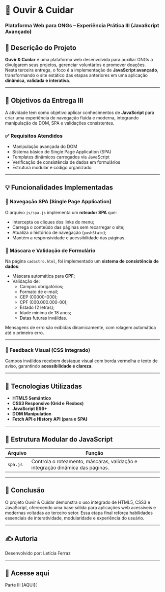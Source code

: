 # 🌿 Ouvir & Cuidar  
### Plataforma Web para ONGs – Experiência Prática III (JavaScript Avançado)

## 🧩 Descrição do Projeto
**Ouvir & Cuidar** é uma plataforma web desenvolvida para auxiliar ONGs a divulgarem seus projetos, gerenciar voluntários e promover doações.  
Nesta terceira entrega, o foco é a implementação de **JavaScript avançado**, transformando o site estático das etapas anteriores em uma aplicação **dinâmica, validada e interativa**.

---

## 🎯 Objetivos da Entrega III
A atividade tem como objetivo aplicar conhecimentos de **JavaScript** para criar uma experiência de navegação fluida e moderna, integrando manipulação de DOM, SPA e validações consistentes.

### ✅ Requisitos Atendidos
- Manipulação avançada do DOM  
- Sistema básico de Single Page Application (SPA)  
- Templates dinâmicos carregados via JavaScript  
- Verificação de consistência de dados em formulários  
- Estrutura modular e código organizado  

---

## 💡 Funcionalidades Implementadas

### 🧭 Navegação SPA (Single Page Application)
O arquivo `js/spa.js` implementa um **roteador SPA** que:
- Intercepta os cliques dos links do menu;
- Carrega o conteúdo das páginas sem recarregar o site;
- Atualiza o histórico de navegação (`pushState`);
- Mantém a responsividade e acessibilidade das páginas.

### 🧾 Máscara e Validação de Formulário
Na página `cadastro.html`, foi implementado um **sistema de consistência de dados**:
- Máscara automática para **CPF**;
- Validação de:
  - Campos obrigatórios;
  - Formato de e-mail;
  - CEP (00000-000);
  - CPF (000.000.000-00);
  - Estado (2 letras);
  - Idade mínima de 18 anos;
  - Datas futuras inválidas.

Mensagens de erro são exibidas dinamicamente, com rolagem automática até o primeiro erro.


---

### 🎨 Feedback Visual (CSS Integrado)
Campos inválidos recebem destaque visual com borda vermelha e texto de aviso, garantindo **acessibilidade e clareza**.

---

## 🧠 Tecnologias Utilizadas
- **HTML5 Semântico**
- **CSS3 Responsivo (Grid e Flexbox)**
- **JavaScript ES6+**
- **DOM Manipulation**
- **Fetch API e History API (para o SPA)**

---

## 🧩 Estrutura Modular do JavaScript

| Arquivo | Função |
|----------|--------|
| `spa.js` | Controla o roteamento, máscaras, validação e integração dinâmica das páginas. |

---
## 🧩 Conclusão

O projeto Ouvir & Cuidar demonstra o uso integrado de HTML5, CSS3 e JavaScript, oferecendo uma base sólida para aplicações web acessíveis e modernas voltadas ao terceiro setor.
Essa etapa final reforça habilidades essenciais de interatividade, modularidade e experiência do usuário.

---

## ✍️ Autoria

Desenvolvido por: Letícia Ferraz


---

## 🧩 Acesse aqui

Parte III [AQUI](
